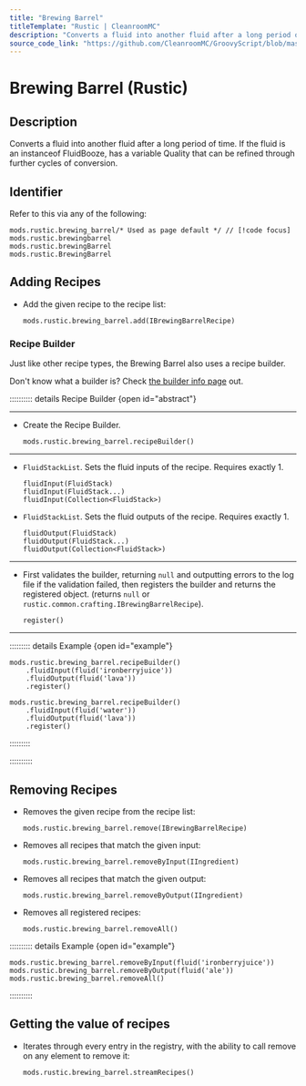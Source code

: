 ```yaml
---
title: "Brewing Barrel"
titleTemplate: "Rustic | CleanroomMC"
description: "Converts a fluid into another fluid after a long period of time. If the fluid is an instanceof FluidBooze, has a variable Quality that can be refined through further cycles of conversion."
source_code_link: "https://github.com/CleanroomMC/GroovyScript/blob/master/src/main/java/com/cleanroommc/groovyscript/compat/mods/rustic/BrewingBarrel.java"
---
```


# Brewing Barrel (Rustic)

## Description

Converts a fluid into another fluid after a long period of time. If the fluid is an instanceof FluidBooze, has a variable Quality that can be refined through further cycles of conversion.

## Identifier

Refer to this via any of the following:

```groovy:no-line-numbers {1}
mods.rustic.brewing_barrel/* Used as page default */ // [!code focus]
mods.rustic.brewingbarrel
mods.rustic.brewingBarrel
mods.rustic.BrewingBarrel
```


## Adding Recipes

- Add the given recipe to the recipe list:

    ```groovy:no-line-numbers
    mods.rustic.brewing_barrel.add(IBrewingBarrelRecipe)
    ```


### Recipe Builder

Just like other recipe types, the Brewing Barrel also uses a recipe builder.

Don't know what a builder is? Check [the builder info page](../../getting_started/builder.md) out.

:::::::::: details Recipe Builder {open id="abstract"}

---

- Create the Recipe Builder.

    ```groovy:no-line-numbers
    mods.rustic.brewing_barrel.recipeBuilder()
    ```

---

- `FluidStackList`. Sets the fluid inputs of the recipe. Requires exactly 1.

    ```groovy:no-line-numbers
    fluidInput(FluidStack)
    fluidInput(FluidStack...)
    fluidInput(Collection<FluidStack>)
    ```

- `FluidStackList`. Sets the fluid outputs of the recipe. Requires exactly 1.

    ```groovy:no-line-numbers
    fluidOutput(FluidStack)
    fluidOutput(FluidStack...)
    fluidOutput(Collection<FluidStack>)
    ```

---

- First validates the builder, returning `null` and outputting errors to the log file if the validation failed, then registers the builder and returns the registered object. (returns `null` or `rustic.common.crafting.IBrewingBarrelRecipe`).

    ```groovy:no-line-numbers
    register()
    ```

---

::::::::: details Example {open id="example"}
```groovy:no-line-numbers
mods.rustic.brewing_barrel.recipeBuilder()
    .fluidInput(fluid('ironberryjuice'))
    .fluidOutput(fluid('lava'))
    .register()

mods.rustic.brewing_barrel.recipeBuilder()
    .fluidInput(fluid('water'))
    .fluidOutput(fluid('lava'))
    .register()
```

:::::::::

::::::::::

## Removing Recipes

- Removes the given recipe from the recipe list:

    ```groovy:no-line-numbers
    mods.rustic.brewing_barrel.remove(IBrewingBarrelRecipe)
    ```

- Removes all recipes that match the given input:

    ```groovy:no-line-numbers
    mods.rustic.brewing_barrel.removeByInput(IIngredient)
    ```

- Removes all recipes that match the given output:

    ```groovy:no-line-numbers
    mods.rustic.brewing_barrel.removeByOutput(IIngredient)
    ```

- Removes all registered recipes:

    ```groovy:no-line-numbers
    mods.rustic.brewing_barrel.removeAll()
    ```

:::::::::: details Example {open id="example"}
```groovy:no-line-numbers
mods.rustic.brewing_barrel.removeByInput(fluid('ironberryjuice'))
mods.rustic.brewing_barrel.removeByOutput(fluid('ale'))
mods.rustic.brewing_barrel.removeAll()
```

::::::::::

## Getting the value of recipes

- Iterates through every entry in the registry, with the ability to call remove on any element to remove it:

    ```groovy:no-line-numbers
    mods.rustic.brewing_barrel.streamRecipes()
    ```
